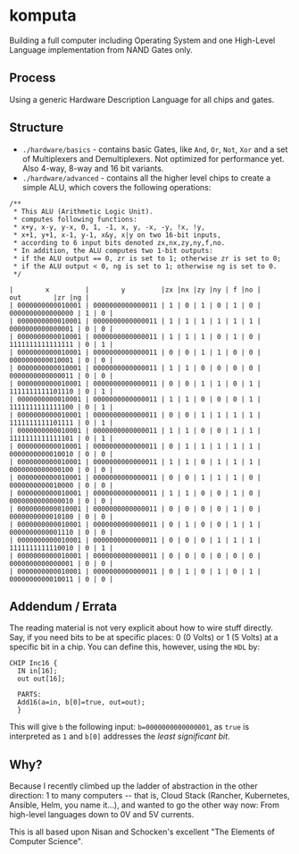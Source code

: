 # komputa

Building a full computer including Operating System and one High-Level Language implementation from NAND Gates only.

## Process

Using a generic Hardware Description Language for all chips and gates.

## Structure

* `./hardware/basics` - contains basic Gates, like `And`, `Or`, `Not`, `Xor` and a set of Multiplexers and Demultiplexers. Not optimized for performance yet. Also 4-way, 8-way and 16 bit variants.
* `./hardware/advanced` - contains all the higher level chips to create a simple ALU, which covers the following operations:

```
/**
 * This ALU (Arithmetic Logic Unit).
 * computes following functions:
 * x+y, x-y, y-x, 0, 1, -1, x, y, -x, -y, !x, !y,
 * x+1, y+1, x-1, y-1, x&y, x|y on two 16-bit inputs, 
 * according to 6 input bits denoted zx,nx,zy,ny,f,no.
 * In addition, the ALU computes two 1-bit outputs:
 * if the ALU output == 0, zr is set to 1; otherwise zr is set to 0;
 * if the ALU output < 0, ng is set to 1; otherwise ng is set to 0.
 */
 
|        x         |        y         |zx |nx |zy |ny | f |no |       out        |zr |ng |
| 0000000000010001 | 0000000000000011 | 1 | 0 | 1 | 0 | 1 | 0 | 0000000000000000 | 1 | 0 |
| 0000000000010001 | 0000000000000011 | 1 | 1 | 1 | 1 | 1 | 1 | 0000000000000001 | 0 | 0 |
| 0000000000010001 | 0000000000000011 | 1 | 1 | 1 | 0 | 1 | 0 | 1111111111111111 | 0 | 1 |
| 0000000000010001 | 0000000000000011 | 0 | 0 | 1 | 1 | 0 | 0 | 0000000000010001 | 0 | 0 |
| 0000000000010001 | 0000000000000011 | 1 | 1 | 0 | 0 | 0 | 0 | 0000000000000011 | 0 | 0 |
| 0000000000010001 | 0000000000000011 | 0 | 0 | 1 | 1 | 0 | 1 | 1111111111101110 | 0 | 1 |
| 0000000000010001 | 0000000000000011 | 1 | 1 | 0 | 0 | 0 | 1 | 1111111111111100 | 0 | 1 |
| 0000000000010001 | 0000000000000011 | 0 | 0 | 1 | 1 | 1 | 1 | 1111111111101111 | 0 | 1 |
| 0000000000010001 | 0000000000000011 | 1 | 1 | 0 | 0 | 1 | 1 | 1111111111111101 | 0 | 1 |
| 0000000000010001 | 0000000000000011 | 0 | 1 | 1 | 1 | 1 | 1 | 0000000000010010 | 0 | 0 |
| 0000000000010001 | 0000000000000011 | 1 | 1 | 0 | 1 | 1 | 1 | 0000000000000100 | 0 | 0 |
| 0000000000010001 | 0000000000000011 | 0 | 0 | 1 | 1 | 1 | 0 | 0000000000010000 | 0 | 0 |
| 0000000000010001 | 0000000000000011 | 1 | 1 | 0 | 0 | 1 | 0 | 0000000000000010 | 0 | 0 |
| 0000000000010001 | 0000000000000011 | 0 | 0 | 0 | 0 | 1 | 0 | 0000000000010100 | 0 | 0 |
| 0000000000010001 | 0000000000000011 | 0 | 1 | 0 | 0 | 1 | 1 | 0000000000001110 | 0 | 0 |
| 0000000000010001 | 0000000000000011 | 0 | 0 | 0 | 1 | 1 | 1 | 1111111111110010 | 0 | 1 |
| 0000000000010001 | 0000000000000011 | 0 | 0 | 0 | 0 | 0 | 0 | 0000000000000001 | 0 | 0 |
| 0000000000010001 | 0000000000000011 | 0 | 1 | 0 | 1 | 0 | 1 | 0000000000010011 | 0 | 0 |
```

## Addendum / Errata

The reading material is not very explicit about how to wire stuff directly. Say, if you need bits to be at specific places: 0 (0 Volts) or 1 (5 Volts) at a specific bit in a chip. You can define this, however, using the `HDL` by:

```
CHIP Inc16 {
  IN in[16];
  out out[16];

  PARTS:
  Add16(a=in, b[0]=true, out=out);
  }
```

This will give `b` the following input: `b=0000000000000001`, as `true` is interpreted as `1` and `b[0]` addresses the _least significant bit_.

## Why?

Because I recently climbed up the ladder of abstraction in the other direction: 1 to many computers -- that is, Cloud Stack (Rancher, Kubernetes, Ansible, Helm, you name it...), and wanted to go the other way now: From high-level languages down to 0V and 5V currents.

This is all based upon Nisan and Schocken's excellent "The Elements of Computer Science".
